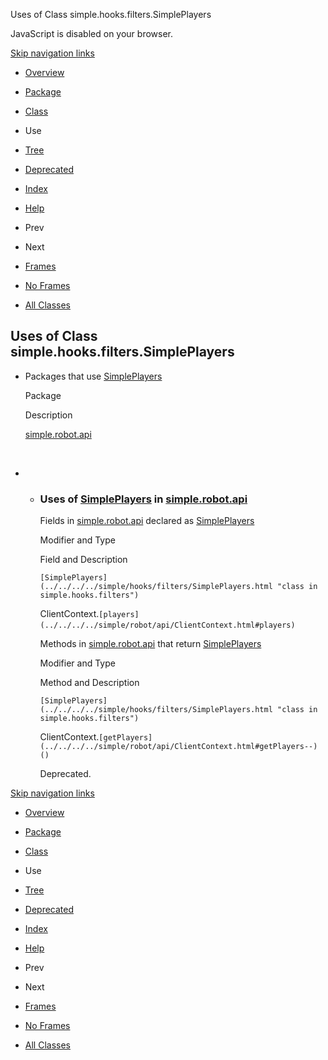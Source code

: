 Uses of Class simple.hooks.filters.SimplePlayers   <!-- try { if (location.href.indexOf('is-external=true') == -1) { parent.document.title="Uses of Class simple.hooks.filters.SimplePlayers"; } } catch(err) { } //-->

JavaScript is disabled on your browser.

[Skip navigation links](#skip.navbar.top "Skip navigation links")

*   [Overview](../../../../overview-summary.html)
*   [Package](../package-summary.html)
*   [Class](../../../../simple/hooks/filters/SimplePlayers.html "class in simple.hooks.filters")
*   Use
*   [Tree](../package-tree.html)
*   [Deprecated](../../../../deprecated-list.html)
*   [Index](../../../../index-files/index-1.html)
*   [Help](../../../../help-doc.html)

*   Prev
*   Next

*   [Frames](../../../../index.html?simple/hooks/filters/class-use/SimplePlayers.html)
*   [No Frames](SimplePlayers.html)

*   [All Classes](../../../../allclasses-noframe.html)

<!-- allClassesLink = document.getElementById("allclasses\_navbar\_top"); if(window==top) { allClassesLink.style.display = "block"; } else { allClassesLink.style.display = "none"; } //-->

Uses of Class  
simple.hooks.filters.SimplePlayers
--------------------------------------------------

*   Packages that use [SimplePlayers](../../../../simple/hooks/filters/SimplePlayers.html "class in simple.hooks.filters") 
    
    Package
    
    Description
    
    [simple.robot.api](#simple.robot.api)
    
     
    
*   *   ### Uses of [SimplePlayers](../../../../simple/hooks/filters/SimplePlayers.html "class in simple.hooks.filters") in [simple.robot.api](../../../../simple/robot/api/package-summary.html)
        
        Fields in [simple.robot.api](../../../../simple/robot/api/package-summary.html) declared as [SimplePlayers](../../../../simple/hooks/filters/SimplePlayers.html "class in simple.hooks.filters") 
        
        Modifier and Type
        
        Field and Description
        
        `[SimplePlayers](../../../../simple/hooks/filters/SimplePlayers.html "class in simple.hooks.filters")`
        
        ClientContext.`[players](../../../../simple/robot/api/ClientContext.html#players)` 
        
        Methods in [simple.robot.api](../../../../simple/robot/api/package-summary.html) that return [SimplePlayers](../../../../simple/hooks/filters/SimplePlayers.html "class in simple.hooks.filters") 
        
        Modifier and Type
        
        Method and Description
        
        `[SimplePlayers](../../../../simple/hooks/filters/SimplePlayers.html "class in simple.hooks.filters")`
        
        ClientContext.`[getPlayers](../../../../simple/robot/api/ClientContext.html#getPlayers--)()`
        
        Deprecated. 
        

[Skip navigation links](#skip.navbar.bottom "Skip navigation links")

*   [Overview](../../../../overview-summary.html)
*   [Package](../package-summary.html)
*   [Class](../../../../simple/hooks/filters/SimplePlayers.html "class in simple.hooks.filters")
*   Use
*   [Tree](../package-tree.html)
*   [Deprecated](../../../../deprecated-list.html)
*   [Index](../../../../index-files/index-1.html)
*   [Help](../../../../help-doc.html)

*   Prev
*   Next

*   [Frames](../../../../index.html?simple/hooks/filters/class-use/SimplePlayers.html)
*   [No Frames](SimplePlayers.html)

*   [All Classes](../../../../allclasses-noframe.html)

<!-- allClassesLink = document.getElementById("allclasses\_navbar\_bottom"); if(window==top) { allClassesLink.style.display = "block"; } else { allClassesLink.style.display = "none"; } //-->